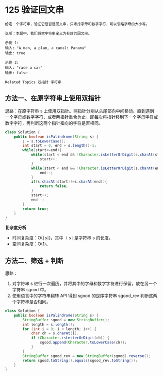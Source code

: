 # 125 验证回文串

```text
给定一个字符串，验证它是否是回文串，只考虑字母和数字字符，可以忽略字母的大小写。 

说明：本题中，我们将空字符串定义为有效的回文串。 

示例 1: 
输入: "A man, a plan, a canal: Panama"
输出: true

示例 2: 
输入: "race a car"
输出: false

Related Topics 双指针 字符串
```

## 方法一、在原字符串上使用双指针

思路：在原字符串 s 上使用双指针。两指针分别从头尾部向中间移动，直到遇到一个字母或数字字符，或者两指针重合为止。即每次将指针移到下一个字母字符或数字字符，再判断这两个指针指向的字符是否相同。

```java
class Solution {
    public boolean isPalindrome(String s) {
        s = s.toLowerCase();
        int start = 0, end = s.length()-1;
        while(start<=end){
            while(start < end && !Character.isLetterOrDigit(s.charAt(start))){
                start++;
            }
            while(start < end && !Character.isLetterOrDigit(s.charAt(end))){
                end--;
            }
            if(s.charAt(start)!=s.charAt(end)){
                return false;
            }
            start++;
            end--;
        }
        return true;
    }
}
```

**复杂度分析**

* 时间复杂度：O\(∣s∣\)，其中 ∣s∣ 是字符串 s 的长度。
* 空间复杂度：O\(1\)。

## 方法二、筛选 + 判断

思路：

1. 对字符串 s 进行一次遍历，并将其中的字母和数字字符进行保留，放在另一个字符串 sgood 中。
2. 使用语言中的字符串翻转 API 得到 sgood 的逆序字符串 sgood\_rev 判断这两个字符串是否相同。

```java
class Solution {
    public boolean isPalindrome(String s) {
        StringBuffer sgood = new StringBuffer();
        int length = s.length();
        for (int i = 0; i < length; i++) {
            char ch = s.charAt(i);
            if (Character.isLetterOrDigit(ch)) {
                sgood.append(Character.toLowerCase(ch));
            }
        }
        StringBuffer sgood_rev = new StringBuffer(sgood).reverse();
        return sgood.toString().equals(sgood_rev.toString());
    }
}
```

